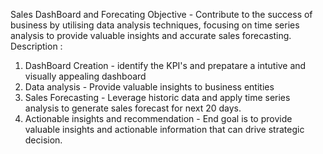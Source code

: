 Sales DashBoard and Forecating
Objective - Contribute to the success of business by utilising data analysis techniques, focusing on time series analysis to provide valuable insights and accurate sales forecasting.
Description :
1. DashBoard Creation - identify the KPI's and prepatare a intutive and visually appealing dashboard
2. Data analysis - Provide valuable insights to business entities
3. Sales Forecasting - Leverage historic data and apply time series analysis to generate sales forecast for next 20 days.
4. Actionable insights and recommendation - End goal is to provide valuable insights and actionable information that can drive strategic decision.
